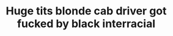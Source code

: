 ---
layout: post
title: Huge tits blonde cab driver got fucked by black interracial
duration: '06:17'
view: 250
rate: 2
video: 'https://flashservice.xvideos.com/embedframe/25006091'
category: 
 - black
 - fake-taxi
tags: 
 - big-black-cock
priority: 0.9
changefreq: daily
---